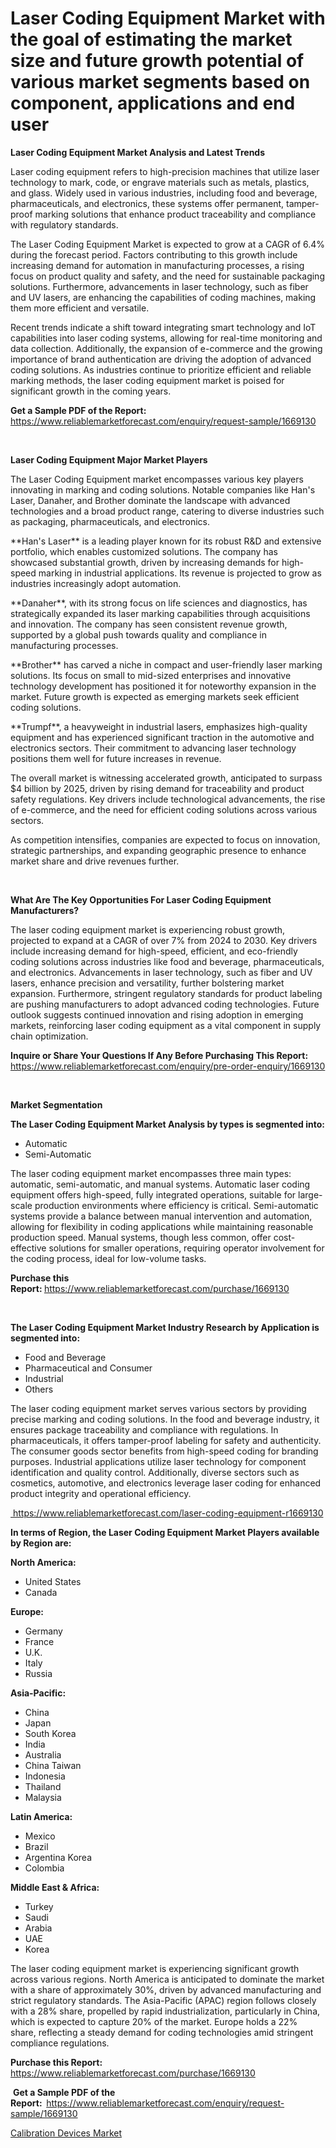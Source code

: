 <p><h1>Laser Coding Equipment Market with the goal of estimating the market size and future growth potential of various market segments based on component, applications and end user</h1></p><p><strong>Laser Coding Equipment Market Analysis and Latest Trends</strong></p>
<p><p>Laser coding equipment refers to high-precision machines that utilize laser technology to mark, code, or engrave materials such as metals, plastics, and glass. Widely used in various industries, including food and beverage, pharmaceuticals, and electronics, these systems offer permanent, tamper-proof marking solutions that enhance product traceability and compliance with regulatory standards.</p><p>The Laser Coding Equipment Market is expected to grow at a CAGR of 6.4% during the forecast period. Factors contributing to this growth include increasing demand for automation in manufacturing processes, a rising focus on product quality and safety, and the need for sustainable packaging solutions. Furthermore, advancements in laser technology, such as fiber and UV lasers, are enhancing the capabilities of coding machines, making them more efficient and versatile.</p><p>Recent trends indicate a shift toward integrating smart technology and IoT capabilities into laser coding systems, allowing for real-time monitoring and data collection. Additionally, the expansion of e-commerce and the growing importance of brand authentication are driving the adoption of advanced coding solutions. As industries continue to prioritize efficient and reliable marking methods, the laser coding equipment market is poised for significant growth in the coming years.</p></p>
<p><strong>Get a Sample PDF of the Report:&nbsp;</strong> <a href="https://www.reliablemarketforecast.com/enquiry/request-sample/1669130?utm_campaign=2015&utm_medium=2&utm_source=Github&utm_content=ia&utm_term=17022025&utm_id=laser-coding-equipment">https://www.reliablemarketforecast.com/enquiry/request-sample/1669130</a></p>
<p>&nbsp;</p>
<p><strong>Laser Coding Equipment Major Market Players</strong></p>
<p><p>The Laser Coding Equipment market encompasses various key players innovating in marking and coding solutions. Notable companies like Han's Laser, Danaher, and Brother dominate the landscape with advanced technologies and a broad product range, catering to diverse industries such as packaging, pharmaceuticals, and electronics.</p><p>**Han's Laser** is a leading player known for its robust R&D and extensive portfolio, which enables customized solutions. The company has showcased substantial growth, driven by increasing demands for high-speed marking in industrial applications. Its revenue is projected to grow as industries increasingly adopt automation.</p><p>**Danaher**, with its strong focus on life sciences and diagnostics, has strategically expanded its laser marking capabilities through acquisitions and innovation. The company has seen consistent revenue growth, supported by a global push towards quality and compliance in manufacturing processes.</p><p>**Brother** has carved a niche in compact and user-friendly laser marking solutions. Its focus on small to mid-sized enterprises and innovative technology development has positioned it for noteworthy expansion in the market. Future growth is expected as emerging markets seek efficient coding solutions.</p><p>**Trumpf**, a heavyweight in industrial lasers, emphasizes high-quality equipment and has experienced significant traction in the automotive and electronics sectors. Their commitment to advancing laser technology positions them well for future increases in revenue.</p><p>The overall market is witnessing accelerated growth, anticipated to surpass $4 billion by 2025, driven by rising demand for traceability and product safety regulations. Key drivers include technological advancements, the rise of e-commerce, and the need for efficient coding solutions across various sectors.</p><p>As competition intensifies, companies are expected to focus on innovation, strategic partnerships, and expanding geographic presence to enhance market share and drive revenues further.</p></p>
<p>&nbsp;</p>
<p><strong>What Are The Key Opportunities For Laser Coding Equipment Manufacturers?</strong></p>
<p><p>The laser coding equipment market is experiencing robust growth, projected to expand at a CAGR of over 7% from 2024 to 2030. Key drivers include increasing demand for high-speed, efficient, and eco-friendly coding solutions across industries like food and beverage, pharmaceuticals, and electronics. Advancements in laser technology, such as fiber and UV lasers, enhance precision and versatility, further bolstering market expansion. Furthermore, stringent regulatory standards for product labeling are pushing manufacturers to adopt advanced coding technologies. Future outlook suggests continued innovation and rising adoption in emerging markets, reinforcing laser coding equipment as a vital component in supply chain optimization.</p></p>
<p><strong>Inquire or Share Your Questions If Any Before Purchasing This Report:</strong> <a href="https://www.reliablemarketforecast.com/enquiry/pre-order-enquiry/1669130?utm_campaign=2015&utm_medium=2&utm_source=Github&utm_content=ia&utm_term=17022025&utm_id=laser-coding-equipment">https://www.reliablemarketforecast.com/enquiry/pre-order-enquiry/1669130</a></p>
<p>&nbsp;</p>
<p><strong>Market Segmentation</strong></p>
<p><strong>The Laser Coding Equipment Market Analysis by types is segmented into:</strong></p>
<p><ul><li>Automatic</li><li>Semi-Automatic</li></ul></p>
<p><p>The laser coding equipment market encompasses three main types: automatic, semi-automatic, and manual systems. Automatic laser coding equipment offers high-speed, fully integrated operations, suitable for large-scale production environments where efficiency is critical. Semi-automatic systems provide a balance between manual intervention and automation, allowing for flexibility in coding applications while maintaining reasonable production speed. Manual systems, though less common, offer cost-effective solutions for smaller operations, requiring operator involvement for the coding process, ideal for low-volume tasks.</p></p>
<p><strong>Purchase this Report:&nbsp;</strong><a href="https://www.reliablemarketforecast.com/purchase/1669130?utm_campaign=2015&utm_medium=2&utm_source=Github&utm_content=ia&utm_term=17022025&utm_id=laser-coding-equipment">https://www.reliablemarketforecast.com/purchase/1669130</a></p>
<p>&nbsp;</p>
<p><strong>The Laser Coding Equipment Market Industry Research by Application is segmented into:</strong></p>
<p><ul><li>Food and Beverage</li><li>Pharmaceutical and Consumer</li><li>Industrial</li><li>Others</li></ul></p>
<p><p>The laser coding equipment market serves various sectors by providing precise marking and coding solutions. In the food and beverage industry, it ensures package traceability and compliance with regulations. In pharmaceuticals, it offers tamper-proof labeling for safety and authenticity. The consumer goods sector benefits from high-speed coding for branding purposes. Industrial applications utilize laser technology for component identification and quality control. Additionally, diverse sectors such as cosmetics, automotive, and electronics leverage laser coding for enhanced product integrity and operational efficiency.</p></p>
<p><a href="https://www.reliablemarketforecast.com/laser-coding-equipment-r1669130?utm_campaign=2015&utm_medium=2&utm_source=Github&utm_content=ia&utm_term=17022025&utm_id=laser-coding-equipment">&nbsp;https://www.reliablemarketforecast.com/laser-coding-equipment-r1669130</a></p>
<p><strong>In terms of Region, the Laser Coding Equipment Market Players available by Region are:</strong></p>
<p>
    <p> <strong> North America: </strong>
        <ul>
            <li>United States</li>
            <li>Canada</li>
        </ul>
        </p> 
    <p> <strong> Europe: </strong>
        <ul>
            <li>Germany</li>
            <li>France</li>
            <li>U.K.</li>
            <li>Italy</li>
            <li>Russia</li>
        </ul>
        </p> 
    <p> <strong> Asia-Pacific: </strong>
        <ul>
            <li>China</li>
            <li>Japan</li>
            <li>South Korea</li>
            <li>India</li>
            <li>Australia</li>
            <li>China Taiwan</li>
            <li>Indonesia</li>
            <li>Thailand</li>
            <li>Malaysia</li>
        </ul>
        </p> 
    <p> <strong> Latin America: </strong>
        <ul>
            <li>Mexico</li>
            <li>Brazil</li>
            <li>Argentina Korea</li>
            <li>Colombia</li>
        </ul>
        </p> 
    <p> <strong> Middle East & Africa: </strong>
        <ul>
            <li>Turkey</li>
            <li>Saudi</li>
            <li>Arabia</li>
            <li>UAE</li>
            <li>Korea</li>
        </ul>
    </p>
    </p>
<p><p>The laser coding equipment market is experiencing significant growth across various regions. North America is anticipated to dominate the market with a share of approximately 30%, driven by advanced manufacturing and strict regulatory standards. The Asia-Pacific (APAC) region follows closely with a 28% share, propelled by rapid industrialization, particularly in China, which is expected to capture 20% of the market. Europe holds a 22% share, reflecting a steady demand for coding technologies amid stringent compliance regulations.</p></p>
<p><strong>Purchase this Report: </strong><a href="https://www.reliablemarketforecast.com/purchase/1669130?utm_campaign=2015&utm_medium=2&utm_source=Github&utm_content=ia&utm_term=17022025&utm_id=laser-coding-equipment">https://www.reliablemarketforecast.com/purchase/1669130</a></p>
<p>&nbsp;<strong>Get a Sample PDF of the Report:&nbsp;&nbsp;</strong><a href="https://www.reliablemarketforecast.com/enquiry/request-sample/1669130?utm_campaign=2015&utm_medium=2&utm_source=Github&utm_content=ia&utm_term=17022025&utm_id=laser-coding-equipment">https://www.reliablemarketforecast.com/enquiry/request-sample/1669130</a></p>
<p><strong></strong></p>
<p><p><a href="https://github.com/santosh758595/Market-Research-Report-List-7/blob/main/calibration-devices-market.md?utm_campaign=2015&utm_medium=2&utm_source=Github&utm_content=ia&utm_term=17022025&utm_id=laser-coding-equipment">Calibration Devices Market</a></p></p>